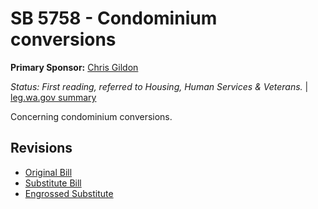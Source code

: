 # SB 5758 - Condominium conversions
**Primary Sponsor:** [Chris Gildon](/person/leg/gildon_ch.md)

*Status: First reading, referred to Housing, Human Services & Veterans.* | [leg.wa.gov summary](https://app.leg.wa.gov/billsummary?BillNumber=5758&Year=2021)

Concerning condominium conversions.

## Revisions
* [Original Bill](1/)
* [Substitute Bill](S/)
* [Engrossed Substitute](S.E/)